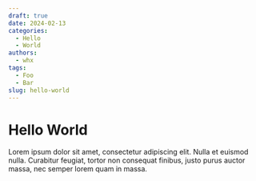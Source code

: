 ```yaml
---
draft: true
date: 2024-02-13
categories:
  - Hello
  - World
authors:
  - whx
tags:
  - Foo
  - Bar
slug: hello-world
---
```


# Hello World

Lorem ipsum dolor sit amet, consectetur adipiscing elit. Nulla et euismod
nulla. Curabitur feugiat, tortor non consequat finibus, justo purus auctor
massa, nec semper lorem quam in massa.

<!-- more -->
